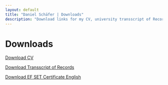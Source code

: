 ```yaml
---
layout: default
title: "Daniel Schäfer | Downloads"
description: "Download links for my CV, university transscript of Records and my EF SET English Certificate."
---
```


# Downloads

[Download CV](https://schaefer-dev.de/cv.pdf)

[Download Transscript of Records](https://schaefer-dev.de/tor.pdf)

[Download EF SET Certificate English](https://schaefer-dev.de/EF_SET_Certificate.pdf)
